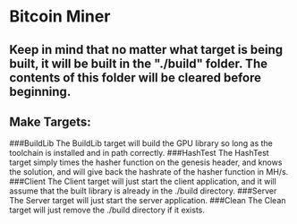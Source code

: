# Bitcoin Miner

## Keep in mind that no matter what target is being built, it will be built in the "./build" folder. The contents of this folder will be cleared before beginning.

## Make Targets:
###BuildLib
The BuildLib target will build the GPU library so long as the toolchain is installed and in path correctly.
###HashTest
The HashTest target simply times the hasher function on the genesis header, and knows the solution, and will give back the hashrate of the hasher function in MH/s.
###Client
The Client target will just start the client application, and it will assume that the built library is already in the ./build directory.
###Server
The Server target will just start the server application.
###Clean
The Clean target will just remove the ./build directory if it exists.

